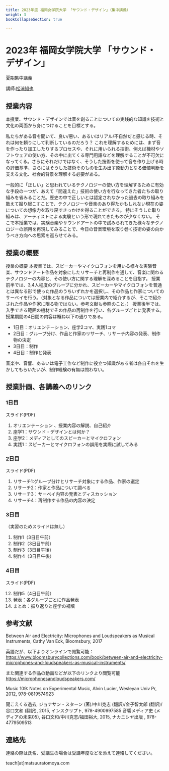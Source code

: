```yaml
---
title: 2023年度 福岡女学院大学 「サウンド・デザイン」（集中講義）
weight: 3
bookCollapseSection: true

---
```

# 2023年 福岡女学院大学 「サウンド・デザイン」

夏期集中講義

講師:[松浦知也](https://matsuuratomoya.com)

## 授業内容

本授業、サウンド・デザインでは音を創ることについての実践的な知識を技術と文化の両面から身につけることを目標とする。

私たちがある音を聞いて、良い/悪い、あるいはリアル/不自然だと感じる時、それは何を頼りにして判断しているのだろう？
これを理解するためには、まず音を作ったり加工したりするプロセスや、それに用いられる技術、例えば機材やソフトウェアの使い方、その中に出てくる専門用語などを理解することが不可欠になってくる。さらにそれだけではなく、そうした技術を使って音を作り上げる時の評価基準、さらにはそうした技術そのものを生み出す原動力となる価値判断を支える文化、社会的背景を理解する必要がある。

一般的に「正しい」と思われているテクノロジーの使い方を理解するために有効な手段の一つが、あえて「間違えた」技術の使い方を行なってきた者たちの取り組みを省みることだ。歴史の中で正しいとは認定されなかった過去の取り組みを敢えて掘り起こすことで、テクノロジーや音楽のあり得たかもしれない現在の姿についての想像力を取り戻すきっかけを得ることができる。
特にそうした取り組みは、アーティストによる実験という形で現れてきたものが少なくない。
そこで本授業では、実験音楽やサウンドアートの中で試みられてきた様々なテクノロジーの誤用を再現してみることで、今日の音楽環境を取り巻く技術の姿の向かうべき方向への思索を巡らせてみる。

## 授業の概要

授業の概要
本授業では、スピーカーやマイクロフォンを用いる様々な実験音楽、サウンドアート作品を対象にしたリサーチと再制作を通して、音楽に関わるテクノロジーの内容と、その使い方に関する理解を深めることを目指す。
授業前半では、3,4人程度のグループに分かれ、スピーカーやマイクロフォンを普通とは異なる形で使った作品のうちいずれかを選択し、その作品と作家についてのサーベイを行う。（対象となる作品については授業内で紹介するが、そこで紹介された作品や作家に限る物ではない。参考文献も参照のこと。）
授業後半では、入手できる範囲の機材でその作品の再制作を行い、各グループごとに発表する。
授業期間の4日間の内容は概ね以下の通りである。

- 1日目：オリエンテーション、座学2コマ、実践1コマ
- 2日目：グループ分け、作品と作家のリサーチ、リサーチ内容の発表、制作物の決定
- 3日目：制作
- 4日目：制作と発表
  
音楽や、音響、あるいは電子工作など制作に役立つ知識がある者は各自それを生かしてもらいたいが、制作経験の有無は問わない。

## 授業計画、各講義へのリンク

### 1日目

<!-- [スライド(PDF)](./day1/2022_sounddesign_fukujo_day1.pdf) -->

スライド(PDF)

1. オリエンテーション 、授業内容の解説、自己紹介
1. 座学1：サウンド・デザインとは何か？
1. 座学2：メディアとしてのスピーカーとマイクロフォン
1. 実践1：スピーカーとマイクロフォンの誤用を実際に試してみる

### 2日目

<!-- [スライド(PDF)](./day2/2022_sounddesign_fukujo_day2.pdf) -->

スライド(PDF)

1. リサーチ1:グループ分けとリサーチ対象にする作品、作家の選定
1. リサーチ2：作家と作品について調べる
1. リサーチ3：サーベイ内容の発表とディスカッション
1. リサーチ4：再制作する作品の内容の決定

### 3日目

（実習のためスライドは無し）

1. 制作1（3日目午前）
1. 制作2（3日目午前）
1. 制作3（3日目午後）
1. 制作4（3日目午後）

### 4日目

<!-- [スライド(PDF)](./day4/2022_sounddesign_fukujo_day4.pdf) -->

スライド(PDF)

12. 制作5（4日目午前）
13. 発表：各グループごとに作品発表
14. まとめ：振り返りと座学の補填

## 参考文献

Between Air and Electricity: Microphones and Loudspeakers as Musical Instruments, Cathy Van Eck, Bloomsbury, 2017

英語だが、以下よりオンラインで閲覧可能： https://www.bloomsburycollections.com/book/between-air-and-electricity-microphones-and-loudspeakers-as-musical-instruments/

また関連する作品の動画などが以下のリンクより閲覧可能 https://microphonesandloudspeakers.com/

Music 109: Notes on Experimental Music, Alvin Lucier, Wesleyan Univ Pr, 2012, 978-0819574923

聞こえくる過去, ジョナサン・スターン (著)/中川克志 (翻訳)/金子智太郎 (翻訳)/谷口文和 (翻訳), 2015, インスクリプト, 978-4900997585
音響メディア史 (メディアの未来05), 谷口文和/中川克志/福田裕大, 2015, ナカニシヤ出版 , 978-4779509513

## 連絡先

連絡の際は氏名、受講生の場合は受講年度などを添えて連絡してください。

teach\[at\]matsuuratomoya.com